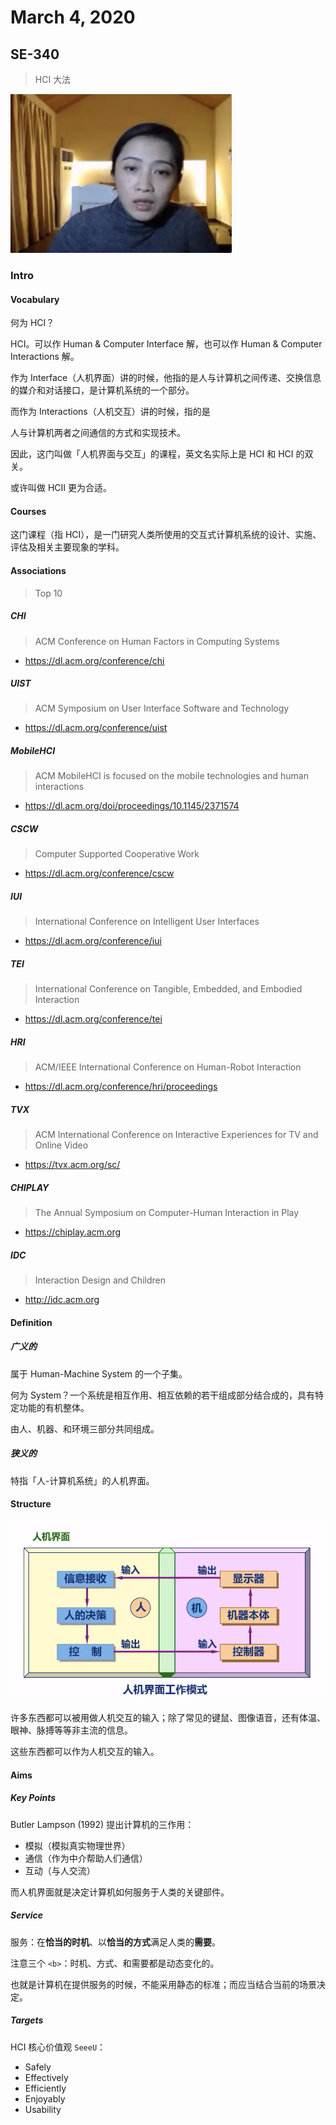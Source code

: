 # March 4, 2020

## SE-340

> HCI 大法

![image-20200304101732138](04.assets/image-20200304101732138.png)

### Intro

#### Vocabulary

何为 HCI？

HCI。可以作 Human & Computer Interface 解，也可以作 Human & Computer Interactions 解。

作为 Interface（人机界面）讲的时候，他指的是人与计算机之间传递、交换信息的媒介和对话接口，是计算机系统的一个部分。

而作为 Interactions（人机交互）讲的时候，指的是

人与计算机两者之间通信的方式和实现技术。

因此，这门叫做「人机界面与交互」的课程，英文名实际上是 HCI 和 HCI 的双关。

或许叫做 HCII 更为合适。

#### Courses

这门课程（指 HCI），是一门研究人类所使用的交互式计算机系统的设计、实施、评估及相关主要现象的学科。

#### Associations

> Top 10

##### CHI

> ACM Conference on Human Factors in Computing Systems

* https://dl.acm.org/conference/chi

##### UIST

> ACM Symposium on User Interface Software and Technology

* https://dl.acm.org/conference/uist

##### MobileHCI

> ACM MobileHCI is focused on the mobile technologies and human interactions

* https://dl.acm.org/doi/proceedings/10.1145/2371574

##### CSCW

> Computer Supported Cooperative Work

* https://dl.acm.org/conference/cscw

##### IUI

> International Conference on Intelligent User Interfaces

* https://dl.acm.org/conference/iui

##### TEI

> International Conference on Tangible, Embedded, and Embodied Interaction

* https://dl.acm.org/conference/tei

##### HRI

> ACM/IEEE International Conference on Human-Robot Interaction

* https://dl.acm.org/conference/hri/proceedings

##### TVX

> ACM International Conference on Interactive Experiences for TV and Online Video

* https://tvx.acm.org/sc/

##### CHIPLAY

> The Annual Symposium on Computer-Human Interaction in Play

* https://chiplay.acm.org

##### IDC

> Interaction Design and Children

* http://idc.acm.org

#### Definition

##### 广义的

属于 Human-Machine System 的一个子集。

何为 System？一个系统是相互作用、相互依赖的若干组成部分结合成的，具有特定功能的有机整体。

由人、机器、和环境三部分共同组成。

##### 狭义的

特指「人-计算机系统」的人机界面。

#### Structure

![image-20200304102339109](04.assets/image-20200304102339109.png)

许多东西都可以被用做人机交互的输入；除了常见的键鼠、图像语音，还有体温、眼神、脉搏等等非主流的信息。

这些东西都可以作为人机交互的输入。

#### Aims

##### Key Points

Butler Lampson (1992) 提出计算机的三作用：

* 模拟（模拟真实物理世界）
* 通信（作为中介帮助人们通信）
* 互动（与人交流）

而人机界面就是决定计算机如何服务于人类的关键部件。

##### Service

服务：在**恰当的时机**、以**恰当的方式**满足人类的**需要**。

注意三个 `<b>`：时机、方式、和需要都是动态变化的。

也就是计算机在提供服务的时候，不能采用静态的标准；而应当结合当前的场景决定。

##### Targets

HCI 核心价值观 `SeeeU`：

* Safely
* Effectively
* Efficiently
* Enjoyably
* Usability

